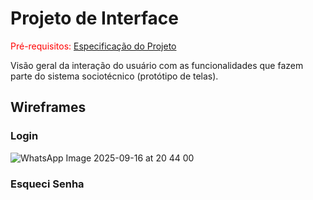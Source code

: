 
# Projeto de Interface

<span style="color:red">Pré-requisitos: <a href="02-Especificação do Projeto.md"> Especificação do Projeto</a></span>

Visão geral da interação do usuário com as funcionalidades que fazem parte do sistema sociotécnico (protótipo de telas).

## Wireframes
### Login
![WhatsApp Image 2025-09-16 at 20 44 00](https://github.com/user-attachments/assets/15fbcabe-7dc5-4f7c-ac7d-e42de81cb8b8)


### Esqueci Senha
